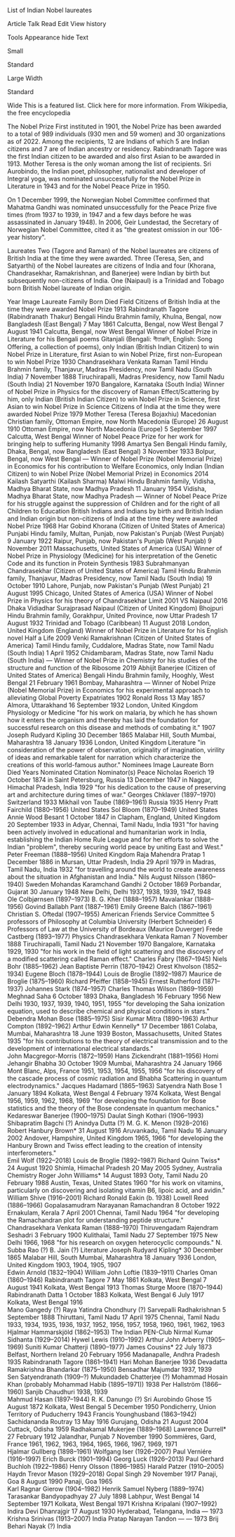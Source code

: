 List of Indian Nobel laureates

Article
Talk
Read
Edit
View history

Tools
Appearance hide
Text

Small

Standard

Large
Width

Standard

Wide
This is a featured list. Click here for more information.
From Wikipedia, the free encyclopedia

The Nobel Prize
First instituted in 1901, the Nobel Prize has been awarded to a total of 989 individuals (930 men and 59 women) and 30 organizations as of 2022. Among the recipients, 12 are Indians of which 5 are Indian citizens and 7 are of Indian ancestry or residency. Rabindranath Tagore was the first Indian citizen to be awarded and also first Asian to be awarded in 1913. Mother Teresa is the only woman among the list of recipients. Sri Aurobindo, the Indian poet, philosopher, nationalist and developer of Integral yoga, was nominated unsuccessfully for the Nobel Prize in Literature in 1943 and for the Nobel Peace Prize in 1950.

On 1 December 1999, the Norwegian Nobel Committee confirmed that Mahatma Gandhi was nominated unsuccessfully for the Peace Prize five times (from 1937 to 1939, in 1947 and a few days before he was assassinated in January 1948). In 2006, Geir Lundestad, the Secretary of Norwegian Nobel Committee, cited it as "the greatest omission in our 106-year history".

Laureates
Two (Tagore and Raman) of the Nobel laureates are citizens of British India at the time they were awarded. Three (Teresa, Sen, and Satyarthi) of the Nobel laureates are citizens of India and four (Khorana, Chandrasekhar, Ramakrishnan, and Banerjee) were Indian by birth but subsequently non-citizens of India. One (Naipaul) is a Trinidad and Tobago born British Nobel laureate of Indian origin.

Year	Image	Laureate	Family	Born	Died	Field
Citizens of British India at the time they were awarded Nobel Prize
1913		Rabindranath Tagore (Rabindranath Thakur)	Bengali Hindu Brahmin family, Khulna, Bengal, now Bangladesh (East Bengal)	7 May 1861
Calcutta, Bengal, now West Bengal	7 August 1941
Calcutta, Bengal, now West Bengal	Winner of Nobel Prize in Literature for his Bengali poems Gitanjali (Bengali: গীতাঞ্জলি, English: Song Offering, a collection of poems), only Indian (British Indian Citizen) to win Nobel Prize in Literature, first Asian to win Nobel Prize, first non-European to win Nobel Prize
1930		Chandrasekhara Venkata Raman	Tamil Hindu Brahmin family, Thanjavur, Madras Presidency, now Tamil Nadu (South India)	7 November 1888
Tiruchirapalli, Madras Presidency, now Tamil Nadu (South India)	21 November 1970
Bangalore, Karnataka (South India)	Winner of Nobel Prize in Physics for the discovery of Raman Effect/Scattering by him, only Indian (British Indian Citizen) to win Nobel Prize in Science, first Asian to win Nobel Prize in Science
Citizens of India at the time they were awarded Nobel Prize
1979		Mother Teresa (Teresa Bojaxhiu)	Macedonian Christian family, Ottoman Empire, now North Macedonia (Europe)	26 August 1910
Ottoman Empire, now North Macedonia (Europe)	5 September 1997
Calcutta, West Bengal	Winner of Nobel Peace Prize for her work for bringing help to suffering Humanity
1998		Amartya Sen	Bengali Hindu family, Dhaka, Bengal, now Bangladesh (East Bengal)	3 November 1933
Bolpur, Bengal, now West Bengal	—	Winner of Nobel Prize (Nobel Memorial Prize) in Economics for his contribution to Welfare Economics, only Indian (Indian Citizen) to win Nobel Prize (Nobel Memorial Prize) in Economics
2014		Kailash Satyarthi (Kailash Sharma)	Malwi Hindu Brahmin family, Vidisha, Madhya Bharat State, now Madhya Pradesh	11 January 1954
Vidisha, Madhya Bharat State, now Madhya Pradesh	—	Winner of Nobel Peace Prize for his struggle against the suppression of Children and for the right of all Children to Education
British Indians and Indians by birth and British Indian and Indian origin but non-citizens of India at the time they were awarded Nobel Prize
1968		Har Gobind Khorana (Citizen of United States of America)	Punjabi Hindu family, Multan, Punjab, now Pakistan's Punjab (West Punjab)	9 January 1922
Raipur, Punjab, now Pakistan's Punjab (West Punjab)	9 November 2011
Massachusetts, United States of America (USA)	Winner of Nobel Prize in Physiology (Medicine) for his interpretation of the Genetic Code and its function in Protein Synthesis
1983		Subrahmanyan Chandrasekhar (Citizen of United States of America)	Tamil Hindu Brahmin family, Thanjavur, Madras Presidency, now Tamil Nadu (South India)	19 October 1910
Lahore, Punjab, now Pakistan's Punjab (West Punjab)	21 August 1995
Chicago, United States of America (USA)	Winner of Nobel Prize in Physics for his theory of Chandrasekhar Limit
2001	VS Naipaul 2016 Dhaka	Vidiadhar Surajprasad Naipaul (Citizen of United Kingdom)	Bhojpuri Hindu Brahmin family, Gorakhpur, United Province, now Uttar Pradesh	17 August 1932 Trinidad and Tobago (Caribbean)	11 August 2018 London, United Kingdom (England)	Winner of Nobel Prize in Literature for his English novel Half a Life
2009		Venki Ramakrishnan (Citizen of United States of America)	Tamil Hindu family, Cuddalore, Madras State, now Tamil Nadu (South India)	1 April 1952
Chidambaram, Madras State, now Tamil Nadu (South India)	—	Winner of Nobel Prize in Chemistry for his studies of the structure and function of the Ribosome
2019		Abhijit Banerjee (Citizen of United States of America)	Bengali Hindu Brahmin family, Hooghly, West Bengal	21 February 1961
Bombay, Maharashtra	—	Winner of Nobel Prize (Nobel Memorial Prize) in Economics for his experimental approach to alleviating Global Poverty
Expatriates
1902		Ronald Ross	13 May 1857
Almora, Uttarakhand	16 September 1932
London, United Kingdom	Physiology or Medicine	"for his work on malaria, by which he has shown how it enters the organism and thereby has laid the foundation for successful research on this disease and methods of combating it."
1907		Joseph Rudyard Kipling	30 December 1865
Malabar Hill, South Mumbai, Maharashtra	18 January 1936
London, United Kingdom	Literature	"in consideration of the power of observation, originality of imagination, virility of ideas and remarkable talent for narration which characterize the creations of this world-famous author."
Nominees
Image	Laureate	Born	Died	Years Nominated	Citation	Nominator(s)
Peace
	Nicholas Roerich	19 October 1874 in Saint Petersburg, Russia	13 December 1947 in Naggar, Himachal Pradesh, India	1929	"for his dedication to the cause of preserving art and architecture during times of war."	Georges Chklaver
(1897–1970)
  Switzerland
1933	Mikhail von Taube
(1869–1961)
 Russia
1935	Henry Pratt Fairchild
(1880–1956)
 United States
Sol Bloom
(1870–1949)
 United States
	Annie Wood Besant	1 October 1847 in Clapham, England, United Kingdom	20 September 1933 in Adyar, Chennai, Tamil Nadu, India	1931	"for having been actively involved in educational and humanitarian work in India, establishing the Indian Home Rule League and for her efforts to solve the Indian "problem", thereby securing world peace by uniting East and West."	Peter Freeman
(1888–1956)
 United Kingdom
	Raja Mahendra Pratap	1 December 1886 in Mursan, Uttar Pradesh, India	29 April 1979 in Madras, Tamil Nadu, India	1932	"for travelling around the world to create awareness about the situation in Afghanistan and India."	Nils August Nilsson
(1860–1940)
 Sweden
	Mohandas Karamchand Gandhi	2 October 1869
Porbandar, Gujarat	30 January 1948
New Delhi, Delhi	1937, 1938, 1939, 1947, 1948	
Ole Colbjørnsen (1897–1973)
B. G. Kher (1888–1957)
Mavalankar (1888–1956)
Govind Ballabh Pant (1887–1961)
Emily Greene Balch (1867–1961)
Christian S. Oftedal (1907–1955)
American Friends Service Committee
5 professors of Philosophy at Columbia University (Herbert Schneider)
6 Professors of Law at the University of Bordeaux (Maurice Duverger)
Frede Castberg (1893–1977)
Physics
	Chandrasekhara Venkata Raman	7 November 1888
Tiruchirapalli, Tamil Nadu	21 November 1970
Bangalore, Karnataka	1929, 1930	"for his work in the field of light scattering and the discovery of a modified scattering called Raman effect."
Charles Fabry (1867–1945)
Niels Bohr (1885–1962)
Jean Baptiste Perrin (1870–1942)
Orest Khvolson (1852–1934)
Eugene Bloch (1878–1944)
Louis de Broglie (1892–1987)
Maurice de Broglie (1875–1960)
Richard Pfeiffer (1858–1945)
Ernest Rutherford (1871–1937)
Johannes Stark (1874–1957)
Charles Thomas Wilson (1869–1959)
	Meghnad Saha	6 October 1893
Dhaka, Bangladesh	16 February 1956
New Delhi	1930, 1937, 1939, 1940, 1951, 1955	"for developing the Saha ionization equation, used to describe chemical and physical conditions in stars."
Debendra Mohan Bose (1885–1975)
Sisir Kumar Mitra (1890–1963)
Arthur Compton (1892–1962)
	Arthur Edwin Kennelly*	17 December 1861
Colaba, Mumbai, Maharashtra	18 June 1939
Boston, Massachusetts, United States	1935	"for his contributions to the theory of electrical transmission and to the development of international electrical standards."	
John Macgregor-Morris (1872–1959)
Hans Zickendraht (1881–1956)
	Homi Jehangir Bhabha	30 October 1909
Mumbai, Maharashtra	24 January 1966
Mont Blanc, Alps, France	1951, 1953, 1954, 1955, 1956	"for his discovery of the cascade process of cosmic radiation and Bhabha Scattering in quantum electrodynamics."	Jacques Hadamard (1865–1963)
	Satyendra Nath Bose	1 January 1894
Kolkata, West Bengal	4 February 1974
Kolkata, West Bengal	1956, 1959, 1962, 1968, 1969	"for developing the foundation for Bose statistics and the theory of the Bose condensate in quantum mechanics."
Kedareswar Banerjee (1900–1975)
Daulat Singh Kothari (1906–1993)
Shibapratim Bagchi (?)
Anindya Dutta (?)
M. G. K. Menon (1928–2016)
	Robert Hanbury Brown*	31 August 1916
Aruvankadu, Tamil Nadu	16 January 2002
Andover, Hampshire, United Kingdom	1965, 1966	"for developing the Hanbury Brown and Twiss effect leading to the creation of intensity interferometers."	
Emil Wolf (1922–2018)
Louis de Broglie (1892–1987)
	Richard Quinn Twiss*	24 August 1920
Shimla, Himachal Pradesh	20 May 2005
Sydney, Australia
Chemistry
	Roger John Williams*	14 August 1893
Ooty, Tamil Nadu	20 February 1988
Austin, Texas, United States	1960	"for his work on vitamins, particularly on discovering and isolating vitamin B6, lipoic acid, and avidin."
William Shive (1916–2001)
Richard Ronald Eakin (b. 1938)
Lowell Reed (1886–1966)
	Gopalasamudram Narayanan Ramachandran	8 October 1922
Ernakulam, Kerala	7 April 2001
Chennai, Tamil Nadu	1964	"for developing the Ramachandran plot for understanding peptide structure."	Chandrasekhara Venkata Raman (1888–1970)
	Thiruvengadam Rajendram Seshadri	3 February 1900
Kulithalai, Tamil Nadu	27 September 1975
New Delhi	1966, 1968	"for his research on oxygen heterocyclic compounds."
N. Subba Rao (?)
B. Jain (?)
Literature
	Joseph Rudyard Kipling*	30 December 1865
Malabar Hill, South Mumbai, Maharashtra	18 January 1936
London, United Kingdom	1903, 1904, 1905,
1907		
Edwin Arnold (1832–1904)
William John Loftie (1839–1911)
Charles Oman (1860–1946)
	Rabindranath Tagore	7 May 1861
Kolkata, West Bengal	7 August 1941
Kolkata, West Bengal	1913		Thomas Sturge Moore (1870–1944)
	Rabindranath Datta	1 October 1883
Kolkata, West Bengal	6 July 1917
Kolkata, West Bengal	1916	
Mano Gangedy (?)
Raya Yatindra Chondhury (?)
	Sarvepalli Radhakrishnan	5 September 1888
Thiruttani, Tamil Nadu	17 April 1975
Chennai, Tamil Nadu	1933, 1934, 1935,
1936, 1937, 1952,
1956, 1957, 1958,
1960, 1961, 1962,
1963	
Hjalmar Hammarskjöld (1862–1953)
The Indian PEN-Club
Nirmal Kumar Sidhanta (1929–2014)
Hywel Lewis (1910–1992)
Arthur John Arberry (1905–1969)
Suniti Kumar Chatterji (1890–1977)
	James Cousins*	22 July 1873
Belfast, Northern Ireland	20 February 1956
Madanapalle, Andhra Pradesh	1935		Rabindranath Tagore (1861–1941)
	Hari Mohan Banerjee			1936		Devadatta Ramakrishna Bhandarkar (1875–1950)
	Bensadhar Majumdar			1937, 1939		
Sen Satyendranath (1909–?)
Mukundadeb Chatterjee (?)
	Mohammad Hosain Khan
(probably Mohammad Habib (1895–1971))			1938	Per Hallström (1866–1960)
	Sanjib Chaudhuri			1938, 1939		
Mahmud Hasan (1897–1944)
R. K. Danungo (?)
	Sri Aurobindo Ghose	15 August 1872
Kolkata, West Bengal	5 December 1950
Pondicherry, Union Territory of Puducherry	1943		Francis Younghusband (1863–1942)
	Sachidananda Routray	13 May 1916
Gurujang, Odisha	21 August 2004
Cuttack, Odisha	1959		Radhakamal Mukerjee (1889–1968)
	Lawrence Durrell*	27 February 1912
Jalandhar, Punjab	7 November 1990
Sommières, Gard, France	1961, 1962, 1963,
1964, 1965, 1966,
1967, 1969, 1971		
Hjalmar Gullberg (1898–1961)
Wolfgang Iser (1926–2007)
Paul Verniére (1916–1997)
Erich Burck (1901–1994)
Georg Luck (1926–2013)
Paul Gerhard Buchloh (1922–1986)
Henry Olsson (1896–1985)
Harald Patzer (1910–2005)
Haydn Trevor Mason (1929–2018)
	Gopal Singh	29 November 1917
Panaji, Goa	8 August 1990
Panaji, Goa	1965		
Karl Ragnar Gierow (1904–1982)
Henrik Samuel Nyberg (1889–1974)
	Tarasankar Bandyopadhyay	27 July 1898
Labhpur, West Bengal	14 September 1971
Kolkata, West Bengal	1971		Krishna Kripalani (1907–1992)
	Indira Devi Dhanrajgir	17 August 1930
Hyderabad, Telangana, India	—	1973		Krishna Srinivas
(1913–2007)
 India
	Pratap Narayan Tandon	—	—	1973		Brij Behari Nayak (?)
 India